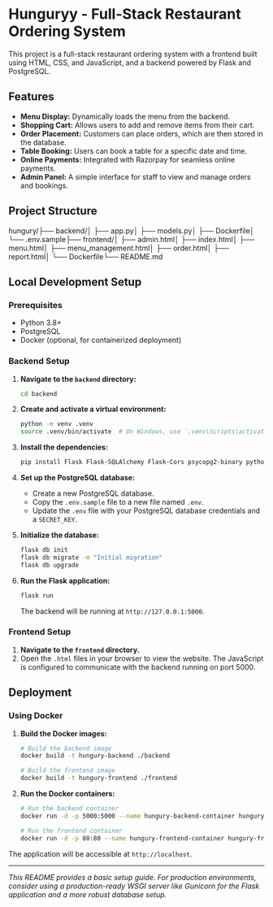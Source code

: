 # Hunguryy - Full-Stack Restaurant Ordering System

This project is a full-stack restaurant ordering system with a frontend built using HTML, CSS, and JavaScript, and a backend powered by Flask and PostgreSQL.

## Features

* **Menu Display:** Dynamically loads the menu from the backend.
* **Shopping Cart:** Allows users to add and remove items from their cart.
* **Order Placement:** Customers can place orders, which are then stored in the database.
* **Table Booking:** Users can book a table for a specific date and time.
* **Online Payments:** Integrated with Razorpay for seamless online payments.
* **Admin Panel:** A simple interface for staff to view and manage orders and bookings.

## Project Structure

hungury/├── backend/│   ├── app.py│   ├── models.py│   ├── Dockerfile│   └── .env.sample├── frontend/│   ├── admin.html│   ├── index.html│   ├── menu.html│   ├── menu_management.html│   ├── order.html│   ├── report.html│   └── Dockerfile└── README.md
## Local Development Setup

### Prerequisites

* Python 3.8+
* PostgreSQL
* Docker (optional, for containerized deployment)

### Backend Setup

1.  **Navigate to the `backend` directory:**
    ```bash
    cd backend
    ```

2.  **Create and activate a virtual environment:**
    ```bash
    python -m venv .venv
    source .venv/bin/activate  # On Windows, use `.venv\Scripts\activate`
    ```

3.  **Install the dependencies:**
    ```bash
    pip install Flask Flask-SQLAlchemy Flask-Cors psycopg2-binary python-dotenv razorpay
    ```

4.  **Set up the PostgreSQL database:**
    * Create a new PostgreSQL database.
    * Copy the `.env.sample` file to a new file named `.env`.
    * Update the `.env` file with your PostgreSQL database credentials and a `SECRET_KEY`.

5.  **Initialize the database:**
    ```bash
    flask db init
    flask db migrate -m "Initial migration"
    flask db upgrade
    ```

6.  **Run the Flask application:**
    ```bash
    flask run
    ```
    The backend will be running at `http://127.0.0.1:5000`.

### Frontend Setup

1.  **Navigate to the `frontend` directory.**
2.  Open the `.html` files in your browser to view the website. The JavaScript is configured to communicate with the backend running on port 5000.

## Deployment

### Using Docker

1.  **Build the Docker images:**
    ```bash
    # Build the backend image
    docker build -t hungury-backend ./backend

    # Build the frontend image
    docker build -t hungury-frontend ./frontend
    ```

2.  **Run the Docker containers:**
    ```bash
    # Run the backend container
    docker run -d -p 5000:5000 --name hungury-backend-container hungury-backend

    # Run the frontend container
    docker run -d -p 80:80 --name hungury-frontend-container hungury-frontend
    ```

The application will be accessible at `http://localhost`.

---
*This README provides a basic setup guide. For production environments, consider using a production-ready WSGI server like Gunicorn for the Flask application and a more robust database setup.*
